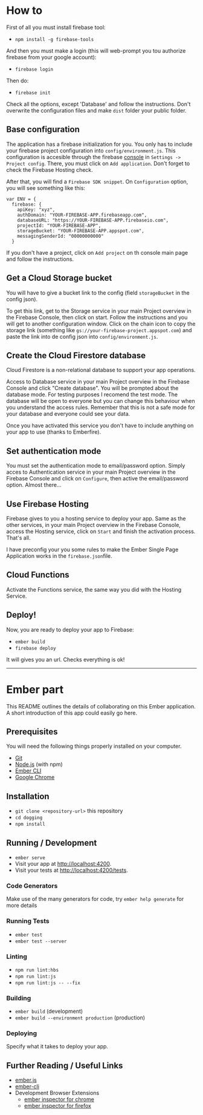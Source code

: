 # How to

First of all you must install firebase tool:

* `npm install -g firebase-tools`

And then you must make a login (this will web-prompt you tou authorize firebase from your google account):

* `firebase login`

Then do:

* `firebase init`

Check all the options, except 'Database' and follow the instructions. Don't overwrite the configuration files
and make `dist` folder your public folder.

## Base configuration

The application has a firebase initialization for you. You only has to include your firebase project
configuration into `config/environment.js`. This configuration is accesible through the firebase 
[console](https://console.firebase.google.com/u/0/) in `Settings -> Project config`. There, you must
click on `Add application`. Don't forget to check the Firebase Hosting check.

After that, you will find a `Firebase SDK snippet`. On `Configuration` option, you will see  something like this:

```
var ENV = {
  firebase: {
    apiKey: "xyz",
    authDomain: "YOUR-FIREBASE-APP.firebaseapp.com",
    databaseURL: "https://YOUR-FIREBASE-APP.firebaseio.com",
    projectId: "YOUR-FIREBASE-APP",
    storageBucket: "YOUR-FIREBASE-APP.appspot.com",
    messagingSenderId: "00000000000"
  }
```
If you don't have a project, click on `Add project` on th console main page and follow the instructions.

## Get a Cloud Storage bucket

You will have to give a bucket link to the config (field `storageBucket` in the config json).

To get this link, get to the Storage service in your main Project overview in the Firebase Console, then click on start.
Follow the instructions and you will get to another configuration window. Click on the chain icon to copy the storage link
(something like `gs://your-firebase-project.appspot.com`) and paste the link into de config json into `config/environment.js`.

## Create the Cloud Firestore database

Cloud Firestore is a non-relational database to support your app operations.

Access to Database service in your main Project overview in the Firebase Console and click "Create database". You
will be prompted about the database mode. For testing purposes I recomend the test mode. The database will be open to 
everyone but you can change this behaviour when you understand the access rules. Remember that this is not a safe mode 
for your database and everyone could see your data.

Once you have activated this service you don't have to include anything on your app to use (thanks to Emberfire).

## Set authentication mode

You must set the authentication mode to email/password option. Simply acces to Authentication service 
in your main Project overview in the Firebase Console and click on `Configure`, then active the email/password
option. Almost there...

## Use Firebase Hosting

Firebase gives to you a hosting service to deploy your app. Same as the other services, in your main Project overview 
in the Firebase Console, access the Hosting service, click on `Start` and finish the activation process. That's all.

I have preconfig your you some rules to make the Ember Single Page Application works in the `firebase.json`file.

## Cloud Functions
 
 Activate the Functions service, the same way you did with the Hosting Service.

## Deploy!

Now, you are ready to deploy your app to Firebase:

* `ember build`
* `firebase deploy`

It will gives you an url. Checks everything is ok!


------------------------------------------------------------------------------------

# Ember part

This README outlines the details of collaborating on this Ember application.
A short introduction of this app could easily go here.

## Prerequisites

You will need the following things properly installed on your computer.

* [Git](https://git-scm.com/)
* [Node.js](https://nodejs.org/) (with npm)
* [Ember CLI](https://ember-cli.com/)
* [Google Chrome](https://google.com/chrome/)

## Installation

* `git clone <repository-url>` this repository
* `cd dogging`
* `npm install`

## Running / Development

* `ember serve`
* Visit your app at [http://localhost:4200](http://localhost:4200).
* Visit your tests at [http://localhost:4200/tests](http://localhost:4200/tests).

### Code Generators

Make use of the many generators for code, try `ember help generate` for more details

### Running Tests

* `ember test`
* `ember test --server`

### Linting

* `npm run lint:hbs`
* `npm run lint:js`
* `npm run lint:js -- --fix`

### Building

* `ember build` (development)
* `ember build --environment production` (production)

### Deploying

Specify what it takes to deploy your app.

## Further Reading / Useful Links

* [ember.js](https://emberjs.com/)
* [ember-cli](https://ember-cli.com/)
* Development Browser Extensions
  * [ember inspector for chrome](https://chrome.google.com/webstore/detail/ember-inspector/bmdblncegkenkacieihfhpjfppoconhi)
  * [ember inspector for firefox](https://addons.mozilla.org/en-US/firefox/addon/ember-inspector/)
